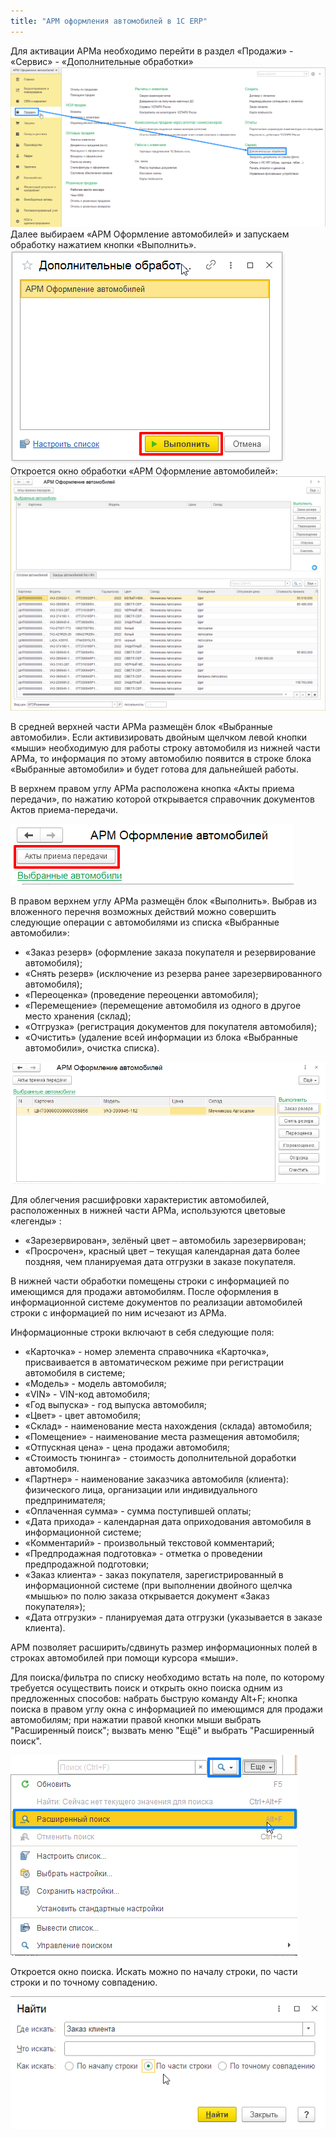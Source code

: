 ```yaml
---
title: "АРМ оформления автомобилей в 1С ERP"
---
```


Для активации АРМа необходимо перейти в раздел «Продажи» - «Сервис» - «Дополнительные обработки»
![](ERP/_attach/Продажи-доп.обр.png)
Далее выбираем «АРМ Оформление автомобилей» и запускаем обработку нажатием кнопки «Выполнить».
![](ERP/_attach/Обработка%20АРМ.png)
Откроется окно обработки «АРМ Оформление автомобилей»:
![](ERP/_attach/Окно%20обработки%20АРМ%20Оформление%20автомобилей.png)

В средней верхней части АРМа размещён блок «Выбранные автомобили». Если активизировать двойным щелчком левой кнопки «мыши» необходимую для работы строку автомобиля из нижней части АРМа, то информация по этому автомобилю появится в строке блока «Выбранные автомобили» и будет готова для дальнейшей работы.

В верхнем правом углу АРМа расположена кнопка «Акты приема передачи», по нажатию которой открывается справочник документов Актов приема-передачи.

![](ERP/_attach/акт%20приема.png)

В правом верхнем углу АРМа размещён блок «Выполнить». Выбрав из вложенного перечня возможных действий можно совершить следующие операции с автомобилями из списка «Выбранные автомобили»:

-   «Заказ резерв» (оформление заказа покупателя и резервирование автомобиля);
-   «Снять резерв» (исключение из резерва ранее зарезервированного автомобиля);
-   «Переоценка» (проведение переоценки автомобиля);
-   «Перемещение» (перемещение автомобиля из одного в другое место хранения (склад);
-   «Отгрузка» (регистрация документов для покупателя автомобиля);
-   «Очистить» (удаление всей информации из блока «Выбранные автомобили», очистка списка).

![](ERP/_attach/Pasted%20image%2020221220164256.png)

Для облегчения расшифровки характеристик автомобилей, расположенных в нижней части АРМа, используются цветовые «легенды» :

-   «Зарезервирован», зелёный цвет – автомобиль зарезервирован;
-   «Просрочен», красный цвет – текущая календарная дата более поздняя, чем планируемая дата отгрузки в заказе покупателя.

В нижней части обработки помещены строки с информацией по имеющимся для продажи автомобилям. После оформления в информационной системе документов по реализации автомобилей строки с информацией по ним исчезают из АРМа.

Информационные строки включают в себя следующие поля:

-   «Карточка» - номер элемента справочника «Карточка», присваивается в автоматическом режиме при регистрации автомобиля в системе;
-   «Модель» - модель автомобиля;
-   «VIN» - VIN-код автомобиля;
-   «Год выпуска» - год выпуска автомобиля;
-   «Цвет» - цвет автомобиля;
-   «Склад» - наименование места нахождения (склада) автомобиля;
-   «Помещение» - наименование места размещения автомобиля;
-   «Отпускная цена» - цена продажи автомобиля;
-   «Стоимость тюнинга» - стоимость дополнительной доработки автомобиля.
-   «Партнер» - наименование заказчика автомобиля (клиента): физического лица, организации или индивидуального предпринимателя;
-   «Оплаченная сумма» - сумма поступившей оплаты;
-   «Дата прихода» - календарная дата оприходования автомобиля в информационной системе;
-   «Комментарий» - произвольный текстовой комментарий;
-   «Предпродажная подготовка» - отметка о проведении предпродажной подготовки;
-   «Заказ клиента» - заказ покупателя, зарегистрированный в информационной системе (при выполнении двойного щелчка «мышью» по полю заказа открывается документ «Заказ покупателя»);
-   «Дата отгрузки» - планируемая дата отгрузки (указывается в заказе клиента).

АРМ позволяет расширить/сдвинуть размер информационных полей в строках автомобилей при помощи курсора «мыши».

Для поиска/фильтра по списку необходимо встать на поле, по которому требуется осуществить поиск и открыть окно поиска одним из предложенных способов:
набрать быструю команду Alt+F; кнопка поиска в правом углу окна с информацией по имеющимся для продажи автомобилям; при нажатии правой кнопки мыши выбрать "Расширенный поиск"; вызвать меню "Ещё" и выбрать "Расширенный поиск".

![](ERP/_attach/поиск%20расширенный.png)

Откроется окно поиска. Искать можно по началу строки, по части строки и по точному совпадению.

![](ERP/_attach/поиск.png)